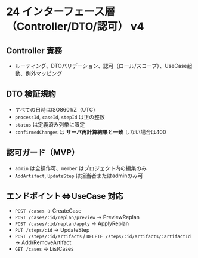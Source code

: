 # 24 インターフェース層（Controller/DTO/認可） v4

## Controller 責務
- ルーティング、DTOバリデーション、認可（ロール/スコープ）、UseCase起動、例外マッピング

## DTO 検証規約
- すべての日時はISO8601/Z（UTC）
- `processId`, `caseId`, `stepId` は正の整数
- `status` は定義済み列挙に限定
- `confirmedChanges` は **サーバ再計算結果と一致** しない場合は400

## 認可ガード（MVP）
- `admin` は全操作可、`member` はプロジェクト内の編集のみ
- `AddArtifact`, `UpdateStep` は担当者またはadminのみ可

## エンドポイント⇔UseCase 対応
- `POST /cases` → CreateCase
- `POST /cases/:id/replan/preview` → PreviewReplan
- `POST /cases/:id/replan/apply` → ApplyReplan
- `PUT /steps/:id` → UpdateStep
- `POST /steps/:id/artifacts` / `DELETE /steps/:id/artifacts/:artifactId` → Add/RemoveArtifact
- `GET /cases` → ListCases